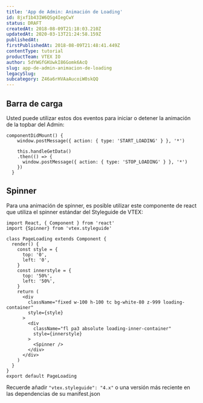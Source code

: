 ```yaml
---
title: 'App de Admin: Animación de Loading'
id: 8jxf1b43IW6QSg4IegCwY
status: DRAFT
createdAt: 2018-08-09T21:18:03.210Z
updatedAt: 2020-03-13T21:24:58.159Z
publishedAt: 
firstPublishedAt: 2018-08-09T21:48:41.449Z
contentType: tutorial
productTeam: VTEX IO
author: 5dYWGfGKUwkI86Gomk6AcQ
slug: app-de-admin-animacion-de-loading
legacySlug: 
subcategory: Z46a6rHVAaAucoiW0skQQ
---
```


## Barra de carga

Usted puede utilizar estos dos eventos para iniciar o detener la animación de la topbar del Admin:

```
componentDidMount() {
    window.postMessage({ action: { type: 'START_LOADING' } }, '*')

    this.handleGetData()
    .then(() => {
      window.postMessage({ action: { type: 'STOP_LOADING' } }, '*')
    })
  }
```

## Spinner

Para una animación de spinner, es posible utilizar este componente de react que utiliza el spinner estándar del Styleguide de VTEX:

```
import React, { Component } from 'react'
import {Spinner} from 'vtex.styleguide'

class PageLoading extends Component {
  render() {
    const style = {
      top: '0',
      left: '0',
    }
    const innerstyle = {
      top: '50%',
      left: '50%',
    }
    return (
      <div
        className="fixed w-100 h-100 tc bg-white-80 z-999 loading-container"
        style={style}
      >
        <div
          className="fl pa3 absolute loading-inner-container"
          style={innerstyle}
        >
          <Spinner />
        </div>
      </div>
    )
  }
}
export default PageLoading
```

Recuerde añadir `"vtex.styleguide": "4.x"` o una versión más reciente en las dependencias de su manifest.json
